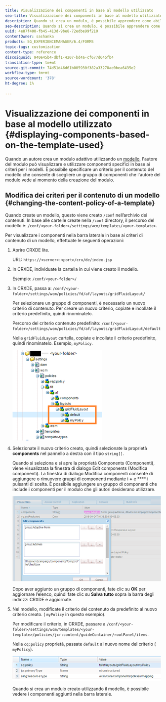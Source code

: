 ```yaml
---
title: Visualizzazione dei componenti in base al modello utilizzato
seo-title: Visualizzazione dei componenti in base al modello utilizzato
description: Quando si crea un modulo, è possibile apprendere come abilitare i componenti nella barra laterale in base al modello selezionato.
seo-description: Quando si crea un modulo, è possibile apprendere come abilitare i componenti nella barra laterale in base al modello selezionato.
uuid: 4e87f400-fb45-413d-9be8-72edbe99f210
contentOwner: sashanka
products: SG_EXPERIENCEMANAGER/6.4/FORMS
topic-tags: customization
content-type: reference
discoiquuid: 940e45b4-dbf1-4207-bd4a-cf677d645fb4
translation-type: tm+mt
source-git-commit: 74d51d46d61b005930f382a33278ae0bea6435e2
workflow-type: tm+mt
source-wordcount: '378'
ht-degree: 1%

---
```



# Visualizzazione dei componenti in base al modello utilizzato {#displaying-components-based-on-the-template-used}

Quando un autore crea un modulo adattivo utilizzando un [modello](/help/forms/using/template-editor.md), l&#39;autore del modulo può visualizzare e utilizzare componenti specifici in base ai criteri per i modelli. È possibile specificare un criterio per il contenuto del modello che consente di scegliere un gruppo di componenti che l&#39;autore del modulo vede al momento della creazione del modulo.

## Modifica dei criteri per il contenuto di un modello {#changing-the-content-policy-of-a-template}

Quando create un modello, questo viene creato `/conf` nell’archivio dei contenuti. In base alle cartelle create nella `/conf` directory, il percorso del modello è: `/conf/<your-folder>/settings/wcm/templates/<your-template>`.

Per visualizzare i componenti nella barra laterale in base ai criteri di contenuto di un modello, effettuate le seguenti operazioni:

1. Aprire CRXDE lite.

   URL: `https://<server>:<port>/crx/de/index.jsp`

1. In CRXDE, individuate la cartella in cui viene creato il modello.

   Esempio: `/conf/<your-folder>/`

1. In CRXDE, passa a: `/conf/<your-folder>/settings/wcm/policies/fd/af/layouts/gridFluidLayout/`

   Per selezionare un gruppo di componenti, è necessario un nuovo criterio di contenuto. Per creare un nuovo criterio, copiate e incollate il criterio predefinito, quindi rinominatelo.

   Percorso del criterio contenuto predefinito: `/conf/<your-folder>/settings/wcm/policies/fd/af/layouts/gridFluidLayout/default`

   Nella `gridFluidLayout` cartella, copiate e incollate il criterio predefinito, quindi rinominatelo. Esempio, `myPolicy`.

   ![Copia dei criteri predefiniti](assets/crx-default1.png)

1. Selezionate il nuovo criterio creato, quindi selezionate la proprietà **components** nel pannello a destra con il tipo `string[]`.

   Quando si seleziona e si apre la proprietà Components (Componenti), viene visualizzata la finestra di dialogo Edit components (Modifica componenti). La finestra di dialogo Modifica componenti consente di aggiungere o rimuovere gruppi di componenti mediante i **+** e **** i pulsanti di scelta. È possibile aggiungere un gruppo di componenti che include i componenti per il modulo che gli autori desiderano utilizzare.

   ![Aggiunta o rimozione di componenti nel criterio](assets/add-components-list1.png)

   Dopo aver aggiunto un gruppo di componenti, fate clic su **OK** per aggiornare l’elenco, quindi fate clic su **Salva tutto** sopra la barra degli indirizzi CRXDE e aggiornate.

1. Nel modello, modificate il criterio del contenuto da predefinito al nuovo criterio creato. ( `myPolicy` in questo esempio).

   Per modificare il criterio, in CRXDE, passare a `/conf/<your-folder>/settings/wcm/templates/<your-template>/policies/jcr:content/guideContainer/rootPanel/items`.

   Nella `cq:policy` proprietà, passate `default` al nuovo nome del criterio ( `myPolicy`).

   ![Aggiornamento dei criteri per il contenuto dei modelli](assets/updated-policy.png)

   Quando si crea un modulo creato utilizzando il modello, è possibile vedere i componenti aggiunti nella barra laterale.

